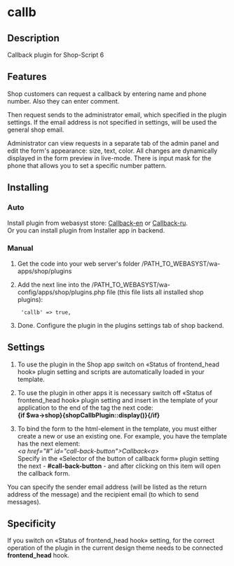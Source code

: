 # callb

## Description
Callback plugin for Shop-Script 6

## Features
Shop customers can request a callback by entering name and phone number. Also they can enter comment.

Then request sends to the administrator email, which specified in the plugin settings. If the email address is not specified in settings, will be used the general shop email.

Administrator can view requests in a separate tab of the admin panel and edit the form's appearance: size, text, color. All changes are dynamically displayed in the form preview in live-mode. There is input mask for the phone that allows you to set a specific number pattern.

## Installing
### Auto
Install plugin from webasyst store: [Callback-en](https://www.webasyst.com/store/plugin/shop/callb/) or [Callback-ru](https://www.webasyst.ru/store/plugin/shop/callb/).  
Or you can install plugin from Installer app in backend.

### Manual
1. Get the code into your web server's folder /PATH_TO_WEBASYST/wa-apps/shop/plugins

2. Add the next line into the /PATH_TO_WEBASYST/wa-config/apps/shop/plugins.php file (this file lists all installed shop plugins):

		'callb' => true,

3. Done. Configure the plugin in the plugins settings tab of shop backend.

## Settings
1) To use the plugin in the Shop app switch on «Status of frontend_head hook» plugin setting and scripts are automatically loaded in your template.

2) To use the plugin in other apps it is necessary switch off «Status of frontend_head hook» plugin setting and insert in the template of your application to the end of the tag <head> the next code:  
**{if $wa->shop}{shopCallbPlugin::display()}{/if}**

3) To bind the form to the html-element in the template, you must either create a new or use an existing one.
For example, you have the template has the next element:  
*&lt;a href="#" id="call-back-button"&gt;Callback&lt;a&gt;*  
Specify in the «Selector of the button of callback form» plugin setting the next - **#call-back-button** - and after clicking on this item will open the callback form.

You can specify the sender email address (will be listed as the return address of the message) and the recipient email (to which to send messages).

## Specificity
If you switch on «Status of frontend_head hook» setting, for the correct operation of the plugin in the current design theme needs to be connected **frontend_head** hook.